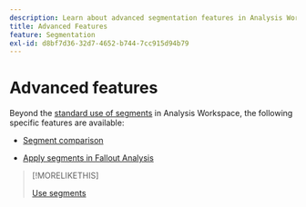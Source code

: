 ```yaml
---
description: Learn about advanced segmentation features in Analysis Workspace.
title: Advanced Features
feature: Segmentation
exl-id: d8bf7d36-32d7-4652-b744-7cc915d94b79
---
```

# Advanced features

Beyond the [standard use of segments](/help/components/segmentation/segmentation-workflow/t-seg-apply.md) in Analysis Workspace, the following specific features are available:

* [Segment comparison](/help/analyze/analysis-workspace/c-panels/c-segment-comparison/segment-comparison.md)

* [Apply segments in Fallout Analysis](/help/analyze/analysis-workspace/visualizations/fallout/compare-segments-fallout.md)

>[!MORELIKETHIS]
>
>[Use segments](segmentation-workflow/t-seg-apply.md)
